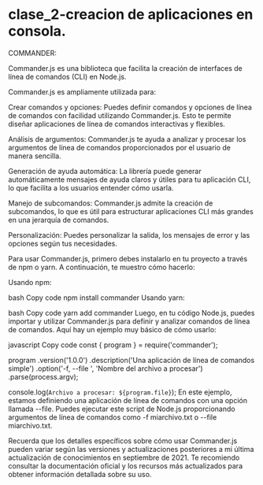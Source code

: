 # clase_2-creacion de aplicaciones en consola.

COMMANDER:

Commander.js es una biblioteca que facilita la creación de interfaces de línea de comandos (CLI) en Node.js.

Commander.js es ampliamente utilizada para:

Crear comandos y opciones: Puedes definir comandos y opciones de línea de comandos con facilidad utilizando Commander.js. Esto te permite diseñar aplicaciones de línea de comandos interactivas y flexibles.

Análisis de argumentos: Commander.js te ayuda a analizar y procesar los argumentos de línea de comandos proporcionados por el usuario de manera sencilla.

Generación de ayuda automática: La librería puede generar automáticamente mensajes de ayuda claros y útiles para tu aplicación CLI, lo que facilita a los usuarios entender cómo usarla.

Manejo de subcomandos: Commander.js admite la creación de subcomandos, lo que es útil para estructurar aplicaciones CLI más grandes en una jerarquía de comandos.

Personalización: Puedes personalizar la salida, los mensajes de error y las opciones según tus necesidades.

Para usar Commander.js, primero debes instalarlo en tu proyecto a través de npm o yarn. A continuación, te muestro cómo hacerlo:

Usando npm:

bash
Copy code
npm install commander
Usando yarn:

bash
Copy code
yarn add commander
Luego, en tu código Node.js, puedes importar y utilizar Commander.js para definir y analizar comandos de línea de comandos. Aquí hay un ejemplo muy básico de cómo usarlo:

javascript
Copy code
const { program } = require('commander');

program
.version('1.0.0')
.description('Una aplicación de línea de comandos simple')
.option('-f, --file <archivo>', 'Nombre del archivo a procesar')
.parse(process.argv);

console.log(`Archivo a procesar: ${program.file}`);
En este ejemplo, estamos definiendo una aplicación de línea de comandos con una opción llamada --file. Puedes ejecutar este script de Node.js proporcionando argumentos de línea de comandos como -f miarchivo.txt o --file miarchivo.txt.

Recuerda que los detalles específicos sobre cómo usar Commander.js pueden variar según las versiones y actualizaciones posteriores a mi última actualización de conocimientos en septiembre de 2021. Te recomiendo consultar la documentación oficial y los recursos más actualizados para obtener información detallada sobre su uso.
